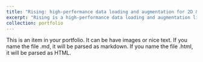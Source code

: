 ```yaml
---
title: "Rising: high-performance data loading and augmentation for 2D & 3D images"
excerpt: "Rising is a high-performance data loading and augmentation library for 2D and 3D data completely written in PyTorch. Our goal is to provide a seamless integration into the PyTorch Ecosystem without sacrificing usability or features.<br/><img src='/images/rising_logo.svg'>"
collection: portfolio
---
```


This is an item in your portfolio. It can be have images or nice text. If you name the file .md, it will be parsed as markdown. If you name the file .html, it will be parsed as HTML. 
